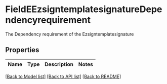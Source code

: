# FieldEEzsigntemplatesignatureDependencyrequirement

The Dependency requirement of the Ezsigntemplatesignature

## Properties
Name | Type | Description | Notes
------------ | ------------- | ------------- | -------------

[[Back to Model list]](../README.md#documentation-for-models) [[Back to API list]](../README.md#documentation-for-api-endpoints) [[Back to README]](../README.md)



